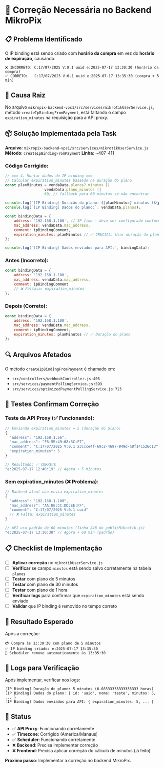 # 🔧 Correção Necessária no Backend MikroPix

## 📋 Problema Identificado

O IP binding está sendo criado com **horário da compra** em vez do **horário de expiração**, causando:

```
❌ INCORRETO: C:17/07/2025 V:0.1 uuid e:2025-07-17 13:30:30 (horário da compra)
✅ CORRETO:   C:17/07/2025 V:0.1 uuid e:2025-07-17 13:35:30 (compra + 5 min)
```

## 🎯 Causa Raiz

No arquivo `mikropix-backend-vps1/src/services/mikrotikUserService.js`, método `createIpBindingFromPayment`, está faltando o campo `expiration_minutes` na requisição para a API proxy.

## 📦 Solução Implementada pela Task

**Arquivo**: `mikropix-backend-vps1/src/services/mikrotikUserService.js`
**Método**: `createIpBindingFromPayment`
**Linha**: ~407-411

### Código Corrigido:

```javascript
// === 4. Montar dados do IP binding ===
// Calcular expiration_minutes baseado na duração do plano
const planMinutos = vendaData.planos?.minutos || 
                  vendaData.plano_minutos || 
                  60; // fallback para 60 minutos se não encontrar

console.log(`[IP Binding] Duração do plano: ${planMinutos} minutos (${planMinutos/60} horas)`);
console.log(`[IP Binding] Dados do plano:`, vendaData.planos);

const bindingData = {
    address: '192.168.1.100', // IP fixo - deve ser configurado conforme necessário
    mac_address: vendaData.mac_address,
    comment: ipBindingComment,
    expiration_minutes: planMinutos // ✅ CRUCIAL: Usar duração do plano em minutos
};

console.log(`[IP Binding] Dados enviados para API:`, bindingData);
```

### Antes (Incorreto):
```javascript
const bindingData = {
    address: '192.168.1.100',
    mac_address: vendaData.mac_address,
    comment: ipBindingComment
    // ❌ Faltava: expiration_minutes
};
```

### Depois (Correto):
```javascript
const bindingData = {
    address: '192.168.1.100',
    mac_address: vendaData.mac_address,
    comment: ipBindingComment,
    expiration_minutes: planMinutos // ✅ Duração do plano
};
```

## 🔍 Arquivos Afetados

O método `createIpBindingFromPayment` é chamado em:
- `src/controllers/webhookController.js:403`
- `src/services/paymentPollingService.js:593`
- `src/services/optimizedPaymentPollingService.js:723`

## 🧪 Testes Confirmam Correção

### Teste da API Proxy (✅ Funcionando):
```javascript
// Enviando expiration_minutes = 5 (duração do plano)
{
  "address": "192.168.1.56",
  "mac_address": "F6:5B:49:68:3C:F7",
  "comment": "C:17/07/2025 V:0.1 23ccce4f-69c2-4697-949d-a0f14c526c13",
  "expiration_minutes": 5
}

// Resultado: ✅ CORRETO
"e:2025-07-17 12:40:19" // Agora + 5 minutos
```

### Sem expiration_minutes (❌ Problema):
```javascript
// Backend atual não envia expiration_minutes
{
  "address": "192.168.1.100",
  "mac_address": "AA:BB:CC:DD:EE:FF",
  "comment": "C:17/07/2025 V:0.1 uuid"
  // ❌ Falta: expiration_minutes
}

// API usa padrão de 60 minutos (linha 248 do publicMikrotik.js)
"e:2025-07-17 13:30:30" // Agora + 60 min (padrão)
```

## 📋 Checklist de Implementação

- [ ] **Aplicar correção** no `mikrotikUserService.js`
- [ ] **Verificar** se campo `minutos` está sendo salvo corretamente na tabela `planos`
- [ ] **Testar** com plano de 5 minutos
- [ ] **Testar** com plano de 30 minutos
- [ ] **Testar** com plano de 1 hora
- [ ] **Verificar logs** para confirmar que `expiration_minutes` está sendo enviado
- [ ] **Validar** que IP binding é removido no tempo correto

## 🎯 Resultado Esperado

Após a correção:
```
💳 Compra às 13:30:30 com plano de 5 minutos
✅ IP binding criado: e:2025-07-17 13:35:30
🤖 Scheduler remove automaticamente às 13:35:30
```

## 📝 Logs para Verificação

Após implementar, verificar nos logs:
```
[IP Binding] Duração do plano: 5 minutos (0.08333333333333333 horas)
[IP Binding] Dados do plano: { id: 'uuid', nome: 'teste', minutos: 5, ... }
[IP Binding] Dados enviados para API: { expiration_minutes: 5, ... }
```

## 🚀 Status

- ✅ **API Proxy**: Funcionando corretamente
- ✅ **Timezone**: Corrigido (America/Manaus)
- ✅ **Scheduler**: Funcionando corretamente
- ❌ **Backend**: Precisa implementar correção
- ❌ **Frontend**: Precisa aplicar correção do cálculo de minutos (já feito)

**Próximo passo**: Implementar a correção no backend MikroPix.